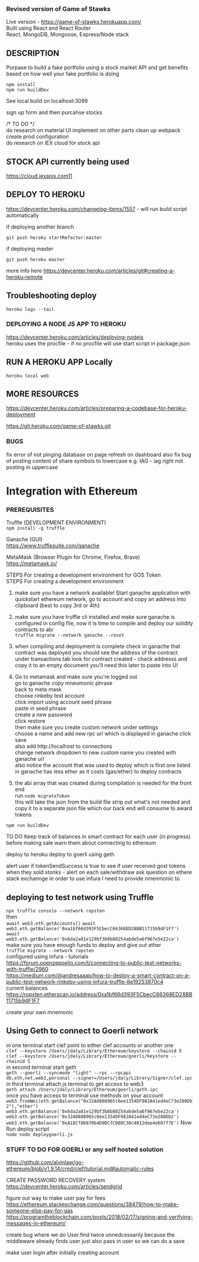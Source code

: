 ### Revised version of Game of Stawks  
Live version - https://game-of-stawks.herokuapp.com/  
Built using React and React Router  
React, MongoDB, Mongoose, Express/Node stack  

## DESCRIPTION  
Purpase to build a fake portfolio using a stock market API and get benefits based on how well
your fake portfolio is doing  

```
npm install
npm run buildDev
```  

See local build on localhost:3099  

sign up form and then purcahse stocks

/* TO DO */  
do research on material UI implement on other parts
clean up webpack 
create prod configuration  
do research on IEX cloud for stock api  

## STOCK API currently being used
https://cloud.iexapis.com11  

## DEPLOY TO HEROKU  
https://devcenter.heroku.com/changelog-items/1557  - will run build script automatically   

if deploying another branch  
```
git push heroku startRefactor:master
``` 
 if deploying master   

```
git push heroku master
```
more info here https://devcenter.heroku.com/articles/git#creating-a-heroku-remote  

## Troubleshooting deploy  
`heroku logs --tail` 

### DEPLOYING A NODE JS APP TO HEROKU  
https://devcenter.heroku.com/articles/deploying-nodejs  
heroku uses the procfile - if no procfile will use start script in package.json

## RUN A HEROKU APP Locally  
```
heroku local web
```  

## MORE RESOURCES  
https://devcenter.heroku.com/articles/preparing-a-codebase-for-heroku-deployment  

https://git.heroku.com/game-of-stawks.git


### BUGS  
fix error of not pinging database on page refresh on dashboard
also fix bug of posting content of share symbols to lowercase e.g. IAG - iag right not posting in uppercase

# Integration with Ethereum  

### PREREQUISITES 
Truffle  (DEVELOPMENT ENVIRONMENT)  
```npm install -g truffle```  

Ganache (GUI)  
https://www.trufflesuite.com/ganache  

MetaMask  (Browser Plugin for Chrome, Firefox, Brave)  
https://metamask.io/  


STEPS For creating a development environment for GOS Token    
STEPS For creating a development environment  
1. make sure you have a network available! Start ganache application with quickstart ethereum network, go to account and copy an address into clipboard (best to copy 3rd or 4th)  
2. make sure you have truffle cli installed and make sure ganache is configured in config file, now it is time to compile and deploy our solidity contracts to abi  
```truffle migrate --network ganache --reset```
3. when compiling and deployment is complete
check in ganache that contract was deployed you should see
the address of the contract under transactions tab look for contract created - check addresss and copy it to an empty document you'll need this later to paste into UI  

4. Go to metamask and make sure you're logged out   
go to ganache copy mneomonic phrase  
back to meta mask  
choose rinkeby test account  
click import using account seed phrase  
paste in seed phrase   
create a new password  
click restore  
then make sure you create custom network under settings  
choose a name and add new rpc url which is displayed in ganache click save  
also add http://localhost to connections  
change network dropdown to new custom name you created with ganache url   
also notice the account that was used to deploy which is first one listed in ganache has less ether as it costs (gas/ether) to deploy  contracts    

5. the abi array that was created during compilation is needed for the front end  
run  ```node migrateToken```  
this will take the json from the build file strip out what's not needed and copy it to a separate json file which our back end will consume to award tokens  

`npm run buildDev`


TO DO Keep track of balances in smart contract for each user (in progress)
before making sale warn them about connecting to ethereum

deploy to heroku
deploy to goerli using geth


alert user if tokenSendSuccess is true to see if user received gost tokens when they sold stonks - alert on each sale/withdraw
ask question on ethere stack exchannge in order to use infura I need to provide nmenmonic to 


 ## deploying to test network using Truffle
 `npx truffle console --network ropsten`  
then  
`await web3.eth.getAccounts()`
`await web3.eth.getBalance('0xa1bf66d393F5CbecC66368ED28BB11715b94F1F7')` 
`await web3.eth.getBalance('0x6da2a81e129bf3b8b80254abde5a6f967e5e22ca')` 
make sure you have enough funds to deploy and give out ether  
 `truffle migrate --network ropsten`  
 configured using infura - tutorials  
 https://forum.openzeppelin.com/t/connecting-to-public-test-networks-with-truffle/2960  
 https://medium.com/@andresaaap/how-to-deploy-a-smart-contract-on-a-public-test-network-rinkeby-using-infura-truffle-8e19253870c4  
 current balances https://ropsten.etherscan.io/address/0xa1bf66d393F5CbecC66368ED28BB11715b94F1F7

 create your own mnemonic  

  ## Using Geth to connect to Goerli network
 in one terminal start clef point to either clef accounts or another one  
 `clef --keystore /Users/jdaly/Library/Ethereum/keystore --chainid 5`  
 `clef --keystore /Users/jdaly/Library/Ethereum/goerli/keystore --chainid 5`    
 in second terminal start geth   
 `geth --goerli --syncmode "light" --rpc --rpcapi db,eth,net,web3,personal --signer=/Users/jdaly/Library/Signer/clef.ipc`  
 in third terminal attach js terminal to get access to web3  
 `geth attach /Users/jdaly/Library/Ethereum/goerli/geth.ipc`  
 once you have access to terminal use methods on your account  
 `web3.fromWei(eth.getBalance("0x32A0888965c6ee1354DF982A41ed4eC73e280Db2"),"ether")` 
 `web3.eth.getBalance('0x6da2a81e129bf3b8b80254abde5a6f967e5e22ca')`
 `web3.eth.getBalance('0x32A0888965c6ee1354DF982A41ed4eC73e280Db2')`
 `web3.eth.getBalance('0xA18Cf86870b4D9DCfC088C30c4812dee4e687f7E')` 
 Now Run deploy script  
 `node node deploygoerli.js`

 ### STUFF TO DO FOR GOERLI or any self hosted solution  
 https://github.com/alvinlaw/go-ethereum/blob/v1.9.14/cmd/clef/tutorial.md#automatic-rules

 CREATE PASSWORD RECOVERY system
 https://devcenter.heroku.com/articles/sendgrid


 figure out way to make user pay for fees
 https://ethereum.stackexchange.com/questions/38479/how-to-make-someone-else-pay-for-gas
 https://programtheblockchain.com/posts/2018/02/17/signing-and-verifying-messages-in-ethereum/

 create bug where we do User.find twice unnedcessarily because the middleware already finds user just also pass in user so we can do a save

 make user login after initially creating account








